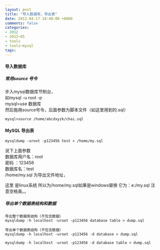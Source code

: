 ```yaml
---
layout: post
title: "导入数据库、导出表"
date: 2012-04-17 18:40:00 +0800
comments: false
categories:
- 2012
- 2012~05
- tools
- tools~mysql
tags:
---
```

#### 导入数据库
##### 常用source 号令
步入mysql数据库节制台，  
如mysql -u root -p  
mysql>use 数据库  
然后施用source号令，后面参数为脚本文件（如这里用到的.sql）
```
mysql>source /home/abcdxyzk/chai.sql
```
#### MySQL 导出表
```
mysqldump -uroot -p123456 test > /home/my.sql
```
说下上面参数  
数据库用户名：root  
密码 ：123456  
数据库名：test  
/home/my.sql 为导出文件地址，

这里 是linux系统 所以为/home/my.sql如果是windows替换 它为：e:/my.sql 注意空格奥。。


##### 导出单个数据表结构和数据
```
导出整个数据库结构（不包含数据）
mysqldump -h localhost -uroot -p123456 database table > dump.sql

导出单个数据表结构（不包含数据）
mysqldump -h localhost -uroot -p123456 -d database > dump.sql

mysqldump -h localhost -uroot -p123456 -d database table > dump.sql
```
